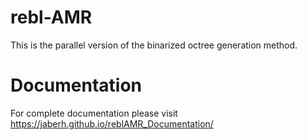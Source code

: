 # rebl-AMR
This is the parallel version of the binarized octree generation method.

# Documentation 

For complete documentation please visit https://jaberh.github.io/reblAMR_Documentation/ 


